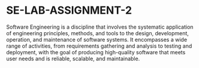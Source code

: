 # SE-LAB-ASSIGNMENT-2
Software Engineering is a discipline that involves the systematic application of engineering principles, methods, and tools to the design, development, operation, and maintenance of software systems. It encompasses a wide range of activities, from requirements gathering and analysis to testing and deployment, with the goal of producing high-quality software that meets user needs and is reliable, scalable, and maintainable.
